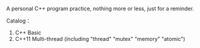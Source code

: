 A personal C++ program practice, nothing more or less, just for a reminder.

Catalog：

1. C++ Basic
2. C++11 Multi-thread (including "thread" "mutex" "memory" "atomic")

